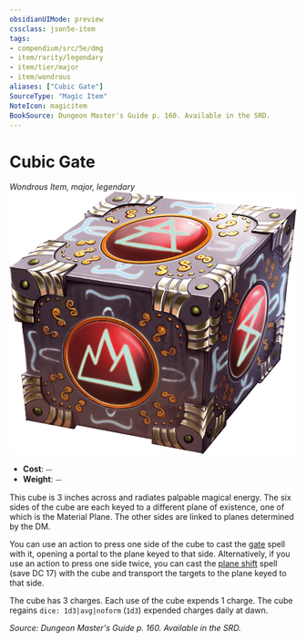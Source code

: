 ```yaml
---
obsidianUIMode: preview
cssclass: json5e-item
tags:
- compendium/src/5e/dmg
- item/rarity/legendary
- item/tier/major
- item/wondrous
aliases: ["Cubic Gate"]
SourceType: "Magic Item"
NoteIcon: magicitem
BookSource: Dungeon Master's Guide p. 160. Available in the SRD.
---
```

# Cubic Gate
*Wondrous Item, major, legendary*  
![](https://raw.githubusercontent.com/5etools-mirror-2/5etools-img/main/items/DMG/Cubic%20Gate.webp#right)  

- **Cost**: ⏤
- **Weight**: ⏤

This cube is 3 inches across and radiates palpable magical energy. The six sides of the cube are each keyed to a different plane of existence, one of which is the Material Plane. The other sides are linked to planes determined by the DM.

You can use an action to press one side of the cube to cast the [gate](/3-Mechanics/CLI/spells/gate.md) spell with it, opening a portal to the plane keyed to that side. Alternatively, if you use an action to press one side twice, you can cast the [plane shift](/3-Mechanics/CLI/spells/plane-shift.md) spell (save DC 17) with the cube and transport the targets to the plane keyed to that side.

The cube has 3 charges. Each use of the cube expends 1 charge. The cube regains `dice: 1d3|avg|noform` (`1d3`) expended charges daily at dawn.

*Source: Dungeon Master's Guide p. 160. Available in the SRD.*